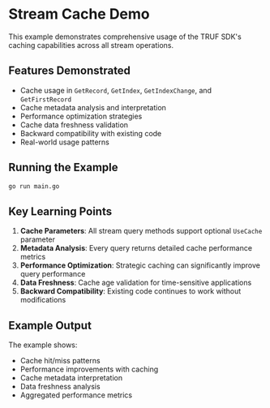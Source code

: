 # Stream Cache Demo

This example demonstrates comprehensive usage of the TRUF SDK's caching capabilities across all stream operations.

## Features Demonstrated

- Cache usage in `GetRecord`, `GetIndex`, `GetIndexChange`, and `GetFirstRecord`
- Cache metadata analysis and interpretation
- Performance optimization strategies
- Cache data freshness validation
- Backward compatibility with existing code
- Real-world usage patterns

## Running the Example

```bash
go run main.go
```

## Key Learning Points

1. **Cache Parameters**: All stream query methods support optional `UseCache` parameter
2. **Metadata Analysis**: Every query returns detailed cache performance metrics
3. **Performance Optimization**: Strategic caching can significantly improve query performance
4. **Data Freshness**: Cache age validation for time-sensitive applications
5. **Backward Compatibility**: Existing code continues to work without modifications

## Example Output

The example shows:
- Cache hit/miss patterns
- Performance improvements with caching
- Cache metadata interpretation
- Data freshness analysis
- Aggregated performance metrics